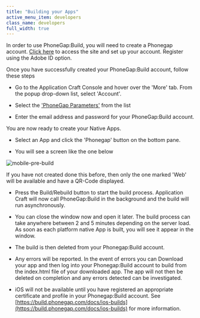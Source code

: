 ```yaml
---
title: "Building your Apps"
active_menu_item: developers
class_name: developers
full_width: true
---
```



In order to use PhoneGap:Build, you will need to create a Phonegap account. [Click here](https://build.phonegap.com/) to access the site and set up your account. Register using the Adobe ID option.

Once you have successfully created your PhoneGap:Build account, follow these steps

 - Go to the Application Craft Console and hover over the 'More' tab. From the popup drop-down list, select 'Account'.

 - Select the ['PhoneGap Parameters'](../../../product-guide/the-console/console-tabs/more/account-variables/phonegap-parameters.htm) from the list

 - Enter the email address and password for your PhoneGap:Build account.

You are now ready to create your Native Apps.

 - Select an App and click the 'Phonegap' button on the bottom pane.

 - You will see a screen like the one below

![mobile-pre-build](/img/docs/mobile-pre-build.zoom70.png)

If you have not created done this before, then only the one marked 'Web' will be available and have a QR-Code displayed.

 - Press the Build/Rebuild button to start the build process. Application Craft will now call PhoneGap:Build in the background and the build will run asynchronously.

 - You can close the window now and open it later. The build process can take anywhere between 2 and 5 minutes depending on the server load. As soon as each platform native App is built, you will see it appear in the window.

 - The build is then deleted from your Phonegap:Build account.

 - Any errors will be reported. In the event of errors you can Download your app and then log into your Phonegap:Build account to build from the index.html file of your downloaded app. The app will not then be deleted on completion and any errors detected can be investigated.

 - iOS will not be available until you have registered an appropriate certificate and profile in your Phonegap:Build account. See [https://build.phonegap.com/docs/ios-builds](https://build.phonegap.com/docs/ios-builds) for more information.

